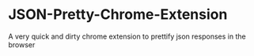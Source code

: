 # JSON-Pretty-Chrome-Extension
A very quick and dirty chrome extension to prettify json responses in the browser
